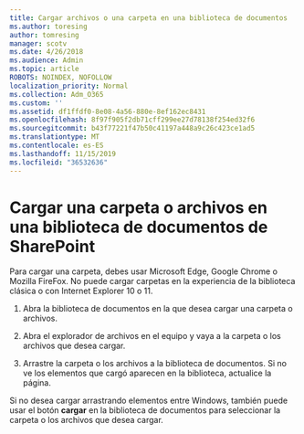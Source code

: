 ```yaml
---
title: Cargar archivos o una carpeta en una biblioteca de documentos
ms.author: toresing
author: tomresing
manager: scotv
ms.date: 4/26/2018
ms.audience: Admin
ms.topic: article
ROBOTS: NOINDEX, NOFOLLOW
localization_priority: Normal
ms.collection: Adm_O365
ms.custom: ''
ms.assetid: df1ffdf0-8e08-4a56-880e-8ef162ec8431
ms.openlocfilehash: 8f97f905f2db71cff299ee27d78138f254ed32f6
ms.sourcegitcommit: b43f77221f47b50c41197a448a9c26c423ce1ad5
ms.translationtype: MT
ms.contentlocale: es-ES
ms.lasthandoff: 11/15/2019
ms.locfileid: "36532636"
---
```

# <a name="upload-a-folder-or-files-to-a-sharepoint-document-library"></a>Cargar una carpeta o archivos en una biblioteca de documentos de SharePoint

Para cargar una carpeta, debes usar Microsoft Edge, Google Chrome o Mozilla FireFox. No puede cargar carpetas en la experiencia de la biblioteca clásica o con Internet Explorer 10 o 11.
  
1. Abra la biblioteca de documentos en la que desea cargar una carpeta o archivos.
    
2. Abra el explorador de archivos en el equipo y vaya a la carpeta o los archivos que desea cargar.
    
3. Arrastre la carpeta o los archivos a la biblioteca de documentos. Si no ve los elementos que cargó aparecen en la biblioteca, actualice la página. 
    
Si no desea cargar arrastrando elementos entre Windows, también puede usar el botón **cargar** en la biblioteca de documentos para seleccionar la carpeta o los archivos que desea cargar. 
  

